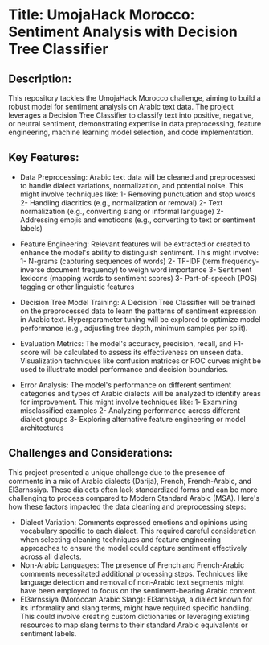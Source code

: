 # Title: UmojaHack Morocco: Sentiment Analysis with Decision Tree Classifier

## Description:

This repository tackles the UmojaHack Morocco challenge, aiming to build a robust model for sentiment analysis on Arabic text data. The project leverages a Decision Tree Classifier to classify text into positive, negative, or neutral sentiment, demonstrating expertise in data preprocessing, feature engineering, machine learning model selection, and code implementation.

## Key Features:

*  Data Preprocessing:
Arabic text data will be cleaned and preprocessed to handle dialect variations, normalization, and potential noise. This might involve techniques like:
1- Removing punctuation and stop words
2- Handling diacritics (e.g., normalization or removal)
2- Text normalization (e.g., converting slang or informal language)
2- Addressing emojis and emoticons (e.g., converting to text or sentiment labels)

* Feature Engineering:
Relevant features will be extracted or created to enhance the model's ability to distinguish sentiment. This might involve:
1- N-grams (capturing sequences of words)
2- TF-IDF (term frequency-inverse document frequency) to weigh word importance
3- Sentiment lexicons (mapping words to sentiment scores)
3- Part-of-speech (POS) tagging or other linguistic features

* Decision Tree Model Training:
A Decision Tree Classifier will be trained on the preprocessed data to learn the patterns of sentiment expression in Arabic text. Hyperparameter tuning will be explored to optimize model performance (e.g., adjusting tree depth, minimum samples per split).

* Evaluation Metrics:
The model's accuracy, precision, recall, and F1-score will be calculated to assess its effectiveness on unseen data.
Visualization techniques like confusion matrices or ROC curves might be used to illustrate model performance and decision boundaries.

* Error Analysis:
The model's performance on different sentiment categories and types of Arabic dialects will be analyzed to identify areas for improvement. This might involve techniques like:
1- Examining misclassified examples
2- Analyzing performance across different dialect groups
3- Exploring alternative feature engineering or model architectures

## Challenges and Considerations:

This project presented a unique challenge due to the presence of comments in a mix of Arabic dialects (Darija), French, French-Arabic, and El3arnssiya. These dialects often lack standardized forms and can be more challenging to process compared to Modern Standard Arabic (MSA). Here's how these factors impacted the data cleaning and preprocessing steps:

* Dialect Variation: Comments expressed emotions and opinions using vocabulary specific to each dialect. This required careful consideration when selecting cleaning techniques and feature engineering approaches to ensure the model could capture sentiment effectively across all dialects.
* Non-Arabic Languages: The presence of French and French-Arabic comments necessitated additional processing steps. Techniques like language detection and removal of non-Arabic text segments might have been employed to focus on the sentiment-bearing Arabic content.
* El3arnssiya (Moroccan Arabic Slang): El3arnssiya, a dialect known for its informality and slang terms, might have required specific handling. This could involve creating custom dictionaries or leveraging existing resources to map slang terms to their standard Arabic equivalents or sentiment labels.